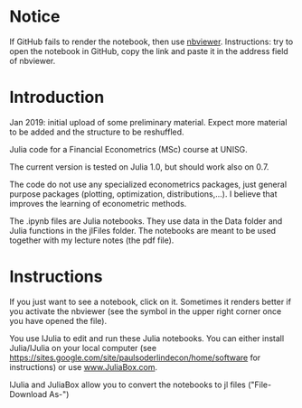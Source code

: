 # Notice 
If GitHub fails to render the notebook, then use [nbviewer](https://nbviewer.jupyter.org/). Instructions: try to open the notebook in GitHub, copy the link and paste it in the address field of nbviewer.

# Introduction

Jan 2019: initial upload of some preliminary material. Expect more material to be added and the structure to be reshuffled.

Julia code for a Financial Econometrics (MSc) course at UNISG. 

The current version is tested on Julia 1.0, but should work also on 0.7.

The code do not use any specialized econometrics packages, just general purpose packages (plotting, optimization, distributions,...). I believe that improves the learning of econometric methods.

The .ipynb files are Julia notebooks. They use data in the Data folder and Julia functions in the jlFiles folder. The notebooks are meant to be used together with my lecture notes (the pdf file).


# Instructions

If you just want to see a notebook, click on it.  Sometimes it renders better if you activate the nbviewer (see the symbol in the upper right corner once you have opened the file).

You use IJulia to edit and run these Julia notebooks. You can either install Julia/IJulia on your local computer (see https://sites.google.com/site/paulsoderlindecon/home/software for instructions) or use www.JuliaBox.com. 

IJulia and JuliaBox allow you to convert the notebooks to jl files ("File-Download As-")

